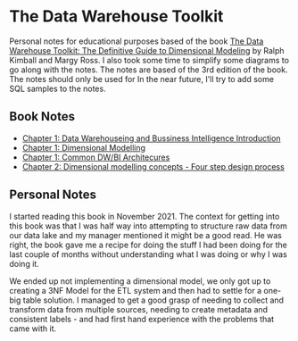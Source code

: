 # The Data Warehouse Toolkit

Personal notes for educational purposes based of the book [The Data Warehouse Toolkit: The Definitive Guide to Dimensional Modeling](https://www.amazon.com/Data-Warehouse-Toolkit-Definitive-Dimensional/dp/1118530802) by Ralph Kimball and Margy Ross. I also took some time to simplify some diagrams to go along with the notes. The notes are based of the 3rd edition of the book. The notes should only be used for In the near future, I'll try to add some SQL samples to the notes.

## Book Notes

- [Chapter 1: Data Warehouseing and Bussiness Intelligence Introduction](https://github.com/gustavom2998/engineering_notes/blob/main/books/data_warehouse_toolkit/1_1_dw_bi_introduction.md)
- [Chapter 1: Dimensional Modelling](https://github.com/gustavom2998/engineering_notes/blob/main/books/data_warehouse_toolkit/1_2_dimensional_modelling.md)
- [Chapter 1: Common DW/BI Architecures](https://github.com/gustavom2998/engineering_notes/blob/main/books/data_warehouse_toolkit/1_3_dw_architectures.md)
- [Chapter 2: Dimensional modelling concepts - Four step design process](https://github.com/gustavom2998/engineering_notes/blob/main/books/data_warehouse_toolkit/2_1_dm_four_steps.ipynb)

## Personal Notes

I started reading this book in November 2021. The context for getting into this book was that I was half way into attempting to structure raw data from our data lake and my manager mentioned it might be a good read. He was right, the book gave me a recipe for doing the stuff I had been doing for the last couple of months without understanding what I was doing or why I was doing it.

We ended up not implementing a dimensional model, we only got up to creating a 3NF Model for the ETL system and then had to settle for a one-big table solution. I managed to get a good grasp of needing to collect and transform data from multiple sources, needing to create metadata and consistent labels - and had first hand experience with the problems that came with it.
